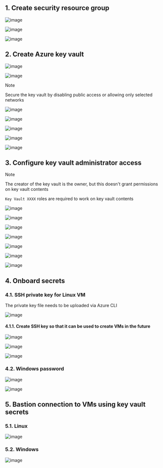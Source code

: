 ## 1. Create security resource group

![image](https://github.com/user-attachments/assets/64362c7e-f40a-453f-8e91-037aa5126982)

![image](https://github.com/user-attachments/assets/f25f1c10-7639-4c28-8044-a361a5f3dff7)

![image](https://github.com/user-attachments/assets/9b57e1fd-ec23-4ec9-8ce5-90e76d95424f)

## 2. Create Azure key vault

![image](https://github.com/user-attachments/assets/6e853b9f-e834-4644-82bc-1d7dbb47d58a)

![image](https://github.com/user-attachments/assets/47610833-5a6b-41b3-a43c-4c253f9d2e19)

> [!Note]
>
> Secure the key vault by disabling public access or allowing only selected networks

![image](https://github.com/user-attachments/assets/d8db5e3b-b786-4dd4-bc52-2d0c215bd2cf)

![image](https://github.com/user-attachments/assets/19c5df71-caae-4905-94be-2dd493cbb1e2)

![image](https://github.com/user-attachments/assets/744cbc03-a57c-4248-9241-924f9c46bf91)

![image](https://github.com/user-attachments/assets/3d935885-dfa4-4272-ad18-50e5ac06d50e)

![image](https://github.com/user-attachments/assets/b1f72c81-a38f-4dbe-b1ec-4d084878c7f9)

## 3. Configure key vault administrator access

> [!Note]
>
> The creator of the key vault is the owner, but this doesn't grant permissions on key vault contents
>
> `Key Vault XXXX` roles are required to work on key vault contents

![image](https://github.com/user-attachments/assets/335f6433-742a-4f5e-a6ad-adf213c14974)

![image](https://github.com/user-attachments/assets/4c3280b4-9872-44f8-aad1-9aaf9842f390)

![image](https://github.com/user-attachments/assets/67eb1f45-8c85-4931-8b17-471e6968e72b)

![image](https://github.com/user-attachments/assets/26b838bd-60d4-4fb3-96bd-a80e1e872542)

![image](https://github.com/user-attachments/assets/7850c57a-8fd6-426e-8ff9-8bfab88825c7)

![image](https://github.com/user-attachments/assets/74c90cc9-ec02-467d-b9d8-3daed49cb831)

![image](https://github.com/user-attachments/assets/9768b2bc-4730-4119-8c9f-d93a82490d63)

## 4. Onboard secrets

### 4.1. SSH private key for Linux VM

The private key file needs to be uploaded via Azure CLI

![image](https://github.com/user-attachments/assets/2c30ee31-e132-4ad7-9a17-2331278f836c)

#### 4.1.1. Create SSH key so that it can be used to create VMs in the future

![image](https://github.com/user-attachments/assets/8559e094-ffe8-4958-8a60-5683d4ce7816)

![image](https://github.com/user-attachments/assets/fbfc1392-b80a-47d1-a3c3-b7ba81dbde3f)

![image](https://github.com/user-attachments/assets/f7964cf2-6dc3-4e3c-9fcc-d1047bde6704)

### 4.2. Windows password

![image](https://github.com/user-attachments/assets/fe8ee83b-92af-4d99-8a7b-f1ed931698f1)

![image](https://github.com/user-attachments/assets/1199f21d-4e8c-4e9d-8d11-0f55910d6ac4)

## 5. Bastion connection to VMs using key vault secrets

### 5.1. Linux

![image](https://github.com/user-attachments/assets/fa73f2a6-200e-4d4e-a30e-623e3dad538a)

### 5.2. Windows

![image](https://github.com/user-attachments/assets/ca14ac3a-9ad2-4db1-b5e3-ee93de145b8e)
